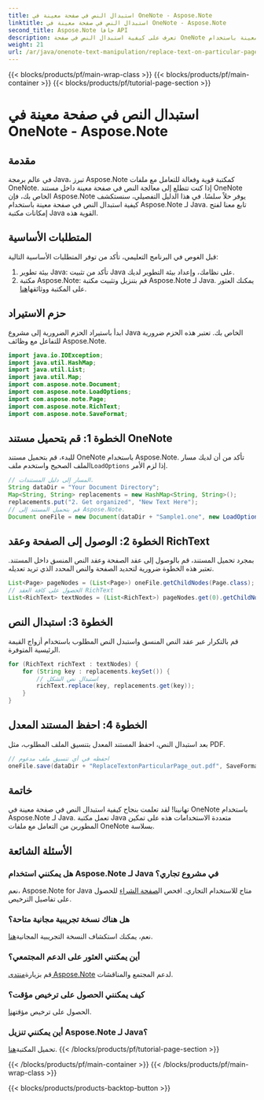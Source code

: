 ```yaml
---
title: استبدال النص في صفحة معينة في OneNote - Aspose.Note
linktitle: استبدال النص في صفحة معينة في OneNote - Aspose.Note
second_title: Aspose.Note جافا API
description: تعرف على كيفية استبدال النص في صفحة OneNote معينة باستخدام Aspose.Note لـ Java. برنامج تعليمي سهل المتابعة لتطوير Java بكفاءة.
weight: 21
url: /ar/java/onenote-text-manipulation/replace-text-on-particular-page/
---
```


{{< blocks/products/pf/main-wrap-class >}}
{{< blocks/products/pf/main-container >}}
{{< blocks/products/pf/tutorial-page-section >}}

# استبدال النص في صفحة معينة في OneNote - Aspose.Note

## مقدمة
في عالم برمجة Java، تبرز Aspose.Note كمكتبة قوية وفعالة للتعامل مع ملفات OneNote. إذا كنت تتطلع إلى معالجة النص في صفحة معينة داخل مستند OneNote الخاص بك، فإن Aspose.Note يوفر حلاً سلسًا. في هذا الدليل التفصيلي، سنستكشف كيفية استبدال النص في صفحة معينة باستخدام Aspose.Note لـ Java. تابع معنا لفتح إمكانات مكتبة Java القوية هذه.
## المتطلبات الأساسية
قبل الغوص في البرنامج التعليمي، تأكد من توفر المتطلبات الأساسية التالية:
1. بيئة تطوير Java: تأكد من تثبيت Java على نظامك، وإعداد بيئة التطوير لديك.
2.  مكتبة Aspose.Note: قم بتنزيل وتثبيت مكتبة Aspose.Note لـ Java. يمكنك العثور على المكتبة ووثائقها[هنا](https://reference.aspose.com/note/java/).
## حزم الاستيراد
ابدأ باستيراد الحزم الضرورية إلى مشروع Java الخاص بك. تعتبر هذه الحزم ضرورية للتفاعل مع وظائف Aspose.Note.
```java
import java.io.IOException;
import java.util.HashMap;
import java.util.List;
import java.util.Map;
import com.aspose.note.Document;
import com.aspose.note.LoadOptions;
import com.aspose.note.Page;
import com.aspose.note.RichText;
import com.aspose.note.SaveFormat;
```
## الخطوة 1: قم بتحميل مستند OneNote
 للبدء، قم بتحميل مستند OneNote باستخدام Aspose.Note. تأكد من أن لديك مسار الملف الصحيح واستخدم ملف`LoadOptions` إذا لزم الأمر.
```java
// المسار إلى دليل المستندات.
String dataDir = "Your Document Directory";
Map<String, String> replacements = new HashMap<String, String>();
replacements.put("2. Get organized", "New Text Here");
// قم بتحميل المستند إلى Aspose.Note.
Document oneFile = new Document(dataDir + "Sample1.one", new LoadOptions());
```
## الخطوة 2: الوصول إلى الصفحة وعقد RichText
بمجرد تحميل المستند، قم بالوصول إلى عقد الصفحة وعقد النص المنسق داخل المستند. تعتبر هذه الخطوة ضرورية لتحديد الصفحة والنص المحدد الذي تريد تعديله.
```java
List<Page> pageNodes = (List<Page>) oneFile.getChildNodes(Page.class);
// الحصول على كافة العقد RichText
List<RichText> textNodes = (List<RichText>) pageNodes.get(0).getChildNodes(RichText.class);
```
## الخطوة 3: استبدال النص
قم بالتكرار عبر عقد النص المنسق واستبدل النص المطلوب باستخدام أزواج القيمة الرئيسية المتوفرة.
```java
for (RichText richText : textNodes) {
    for (String key : replacements.keySet()) {
        // استبدال نص الشكل
        richText.replace(key, replacements.get(key));
    }
}
```
## الخطوة 4: احفظ المستند المعدل
بعد استبدال النص، احفظ المستند المعدل بتنسيق الملف المطلوب، مثل PDF.
```java
// احفظه في أي تنسيق ملف مدعوم
oneFile.save(dataDir + "ReplaceTextonParticularPage_out.pdf", SaveFormat.Pdf);
```
## خاتمة
تهانينا! لقد تعلمت بنجاح كيفية استبدال النص في صفحة معينة في OneNote باستخدام Aspose.Note لـ Java. تعمل مكتبة Java متعددة الاستخدامات هذه على تمكين المطورين من التعامل مع ملفات OneNote بسلاسة.
## الأسئلة الشائعة
### هل يمكنني استخدام Aspose.Note لـ Java في مشروع تجاري؟
 نعم، Aspose.Note for Java متاح للاستخدام التجاري. افحص ال[صفحة الشراء](https://purchase.aspose.com/buy) للحصول على تفاصيل الترخيص.
### هل هناك نسخة تجريبية مجانية متاحة؟
 نعم، يمكنك استكشاف النسخة التجريبية المجانية[هنا](https://releases.aspose.com/).
### أين يمكنني العثور على الدعم المجتمعي؟
 قم بزيارة[منتدى Aspose.Note](https://forum.aspose.com/c/note/28) لدعم المجتمع والمناقشات.
### كيف يمكنني الحصول على ترخيص مؤقت؟
 الحصول على ترخيص مؤقت[هنا](https://purchase.aspose.com/temporary-license/).
### أين يمكنني تنزيل Aspose.Note لـ Java؟
 تحميل المكتبة[هنا](https://releases.aspose.com/note/java/).
{{< /blocks/products/pf/tutorial-page-section >}}

{{< /blocks/products/pf/main-container >}}
{{< /blocks/products/pf/main-wrap-class >}}

{{< blocks/products/products-backtop-button >}}
